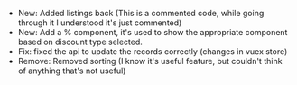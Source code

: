 - New: Added listings back  (This is a commented code, while going through it I understood it's just commented)
- New: Add a % component, it's used to show the appropriate component based on discount type selected.
- Fix: fixed the api to update the records correctly (changes in vuex store)
- Remove: Removed sorting (I know it's useful feature, but couldn't think of anything that's not useful)